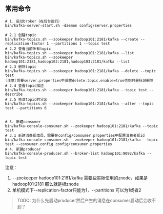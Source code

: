 ## 常用命令

```
# 1. 启动broker（在后台运行）
bin/kafka-server-start.sh -daemon config/server.properties 

# 2.1 创建topic
bin/kafka-topics.sh --zookeeper hadoop101:2181/kafka --create --replication-factor 1 --partitions 1 --topic test 
# 2.2 查看当前所有topic
bin/kafka-topics.sh --zookeeper hadoop101:2181/kafka --list 
bin/kafka-topics.sh --zookeeper hadoop101:2181,hadoop102:2181,hadoop103:2181/kafka --list 
# 2.3 删除topic
bin/kafka-topics.sh --zookeeper hadoop101:2181/kafka --delete --topic test
[注意]需要server.properties中设置delete.topic.enable=true否则只是标记删除
# 2.4 查看topic描述
bin/kafka-topics.sh --zookeeper hadoop101:2181/kafka --topic test --describe 
# 2.5 修改topic的分区
bin/kafka-topics.sh --zookeeper hadoop101:2181/kafka --alter --topic test --partitions 6


# 3. 新建consumer
bin/kafka-console-consumer.sh --zookeeper hadoop101:2181/kafka --topic test
# 3.1 新建消费组成员，需要在config/consumer.properties中配置消费者组id
bin/kafka-console-consumer.sh --zookeeper hadoop101:2181/kafka --topic test --consumer.config config/consumer.properties
# 4. 新建producer 
bin/kafka-console-producer.sh --broker-list hadoop101:9092/kafka --topic test
```

注意：
1. --zookeeper hadoop101:2181/kafka 需要些实际使用的znode，如果是 hadoop101:2181 那么就是根znode
2. 单机模式下--replication-factor只能为1，--partitions 可以为1或者2
> TODO: 为什么先启动producer然后产生的消息在consumer启动后会收不到？

